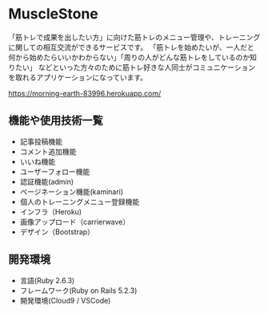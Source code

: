 # MuscleStone

「筋トレで成果を出したい方」に向けた筋トレのメニュー管理や、トレーニングに関しての相互交流ができるサービスです。
「筋トレを始めたいが、一人だと何から始めたらいいかわからない」「周りの人がどんな筋トレをしているのか知りたい」
などといった方々のために筋トレ好きな人同士がコミュニケーションを取れるアプリケーションになっています。

https://morning-earth-83996.herokuapp.com/

## 機能や使用技術一覧
- 記事投稿機能
- コメント追加機能
- いいね機能
- ユーザーフォロー機能
- 認証機能(admin)
- ページネーション機能(kaminari)
- 個人のトレーニングメニュー登録機能
- インフラ（Heroku)
- 画像アップロード（carrierwave）
- デザイン（Bootstrap）

## 開発環境
- 言語(Ruby 2.6.3)
- フレームワーク(Ruby on Rails 5.2.3)
- 開発環境(Cloud9 / VSCode)

